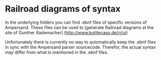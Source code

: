 Railroad diagrams of syntax
===========================

In the underlying folders you can find .ebnf files of specific versions of Ampersand. These files can be used to [generate Railroad diagrams at the site of Gunther Rademacher] (http://www.bottlecaps.de/rr/ui)

Unfortunately there is currently no way to automatically keep the .ebnf files in sync with the Ampersand parser sourcecode. Therefor, the actual syntax may differ from what is mentioned in the .ebnf files.